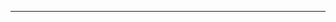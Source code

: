 <!--
CO_OP_TRANSLATOR_METADATA:
{
  "original_hash": "c747db3d4bb981e919b7f3e5a4504269",
  "translation_date": "2025-08-27T13:18:58+00:00",
  "source_file": "04-PracticalSamples/foundrylocal/README.md",
  "language_code": "da"
}
-->


---

